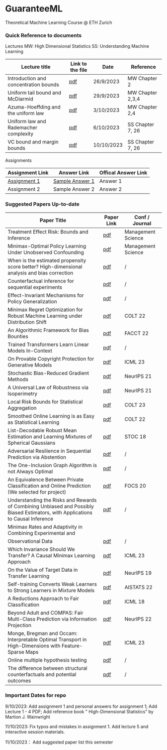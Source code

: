 # GuaranteeML
Theoretical Machine Learning Course @ ETH Zurich

### Quick Reference to documents
Lectures
MW: High Dimensional Statistics
SS: Understanding Machine Learning

| Lecture title | Link to the file | Date| Reference |
| ------------- | ------------- | ------------- | ------------- |
| Introduction and concentration bounds | [pdf](/Course%20Materials/lec1-handout.pdf)  | 26/9/2023   | MW Chapter 2  |
| Uniform tail bound and McDiarmid  | [pdf](/Course%20Materials/lec2-handout.pdf)  | 29/9/2023  | MW Chapter 2,3,4  |
| Azuma-Hoeffding and the uniform law  | [pdf](/Course%20Materials/lec3-handout.pdf)  | 3/10/2023  | MW Chapter 2,4	  |
|  Uniform law and Rademacher complexity  | [pdf](/Course%20Materials/lec4-handout.pdf)  | 6/10/2023  | SS Chapter 7, 26 |
| VC bound and margin bounds  | [pdf](/Course%20Materials/lec5-handout.pdf)  | 10/10/2023  | SS Chapter 7, 26 |

Assignments

| Assignment Link  | Answer Link | Offical Answer Link |
| ------------- | ------------- | ------------- |
| [Assignment 1](/Assignments/hw1-tex.pdf)  | [Sample Answer 1](/Assignments/myanswer1-tex.pdf)   | Answer 1  |
| Assignment 2  | Sample Answer 2  | Answer 2  |


### Suggested Papers Up-to-date
| Paper Title  | Paper Link | Conf / Journal |
| ------------- | ------------- | ------------- |
| Treatment Effect Risk: Bounds and Inference | [pdf](https://arxiv.org/pdf/2201.05893.pdf) | Management Science |
| Minimax-Optimal Policy Learning Under Unobserved Confounding | [pdf](https://par.nsf.gov/servlets/purl/10168529) | Management Science |
|When is the estimated propensity score better? High-dimensional analysis and bias correction| [pdf](https://arxiv.org/pdf/2303.17102.pdf) | / |
|Counterfactual inference for sequential experiments | [pdf](https://arxiv.org/pdf/2202.06891.pdf) | / |
|Effect-Invariant Mechanisms for Policy Generalization | [pdf](https://arxiv.org/pdf/2306.10983.pdf) | / | 
|Minimax Regret Optimization for Robust Machine Learning under Distribution Shift |[pdf](https://arxiv.org/abs/2202.05436) | COLT 22 |
|An Algorithmic Framework for Bias Bounties | [pdf](https://arxiv.org/abs/2201.10408)| FACCT 22 |
|Trained Transformers Learn Linear Models In-Context | [pdf](https://arxiv.org/abs/2306.09927) | / |
|On Provable Copyright Protection for Generative Models | [pdf](https://proceedings.mlr.press/v202/vyas23b/vyas23b.pdf) | ICML 23|
|Stochastic Bias-Reduced Gradient Methods | [pdf](https://openreview.net/pdf?id=Gm-0H9DZALK) | NeurIPS 21 |
|A Universal Law of Robustness via Isoperimetry | [pdf](https://proceedings.neurips.cc/paper_files/paper/2021/file/f197002b9a0853eca5e046d9ca4663d5-Paper.pdf) | NeurIPS 21 |
|Local Risk Bounds for Statistical Aggregation | [pdf](https://arxiv.org/pdf/2306.17151.pdf) | COLT 23 |
|Smoothed Online Learning is as Easy as Statistical Learning | [pdf](https://proceedings.mlr.press/v178/block22a/block22a.pdf) | COLT 22 |
| List-Decodable Robust Mean Estimation and Learning Mixtures of Spherical Gaussians| [pdf](https://arxiv.org/pdf/1711.07211.pdf) | STOC 18 |
|Adversarial Resilience in Sequential Prediction via Abstention | [pdf](https://arxiv.org/pdf/2306.13119) | / |
|The One-Inclusion Graph Algorithm is not Always Optimal | [pdf](https://arxiv.org/pdf/2212.09270) | / |
| An Equivalence Between Private Classification and Online Prediction (We selected for project)| [pdf](http://ieee-focs.org/FOCS-2020-Papers/pdfs/FOCS2020-SFPLmbQgSLgOwZlanGgzq/962100a389/962100a389.pdf) | FOCS 20 |
| Understanding the Risks and Rewards of Combining Unbiased and Possibly Biased Estimators, with Applications to Causal Inference| [pdf](https://arxiv.org/pdf/2205.10467.pdf) | / |
| Minimax Rates and Adaptivity in Combining Experimental and
Observational Data | [pdf](https://arxiv.org/pdf/2109.10522.pdf) | / |
| Which Invariance Should We Transfer? A Causal Minimax Learning Approach | [pdf](https://proceedings.mlr.press/v202/liu23bc/liu23bc.pdf) | ICML 23 |
| On the Value of Target Data in Transfer Learning| [pdf](https://papers.nips.cc/paper_files/paper/2019/file/b91f4f4d36fa98a94ac5584af95594a0-Paper.pdf) | NeurIPS 19 |
| Self-training Converts Weak Learners to Strong Learners in Mixture Models | [pdf](https://proceedings.mlr.press/v151/frei22a/frei22a.pdf) | AISTATS 22 |
|A Reductions Approach to Fair Classification | [pdf](http://proceedings.mlr.press/v80/agarwal18a/agarwal18a.pdf)| ICML 18 |
|Beyond Adult and COMPAS: Fair Multi-Class Prediction via Information Projection | [pdf](https://proceedings.neurips.cc/paper_files/paper/2022/file/fd5013ea0c3f96931dec77174eaf9d80-Paper-Conference.pdf) | NeurIPS 22|
|Monge, Bregman and Occam: Interpretable Optimal Transport in High-Dimensions with Feature-Sparse Maps | [pdf](https://proceedings.mlr.press/v202/cuturi23a/cuturi23a.pdf) | ICML 23 |
|Online multiple hypothesis testing | [pdf](https://arxiv.org/pdf/2208.11418.pdf) | / |
| The difference between structural counterfactuals and potential outcomes | [pdf](https://arxiv.org/pdf/2309.05997.pdf)| / |


### Important Dates for repo

9/10/2023: Add assignment 1 and personal answers for assignment 1; Add Lecture 1 - 4 PDF; Add reference book " High-Dimensional Statistics" by Martion J. Wainwright

11/10/2023: Fix typos and mistakes in assignment 1. Add lecture 5 and interactive session materials.

11/10/2023： Add suggested paper list this semester